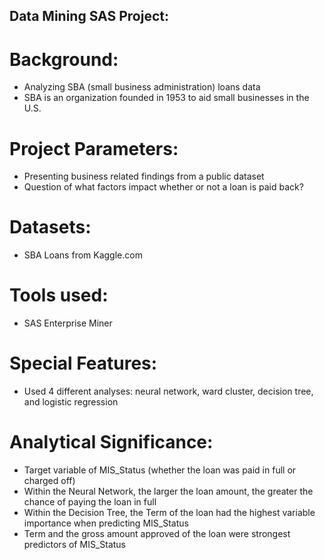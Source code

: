 ## Data Mining SAS Project:

# Background:
- Analyzing SBA (small business administration) loans data
- SBA is an organization founded in 1953 to aid small businesses in the U.S.

# Project Parameters:
- Presenting business related findings from a public dataset
- Question of what factors impact whether or not a loan is paid back?

# Datasets:
- SBA Loans from Kaggle.com

# Tools used:
- SAS Enterprise Miner

# Special Features:
- Used 4 different analyses: neural network, ward cluster, decision tree, and logistic regression

# Analytical Significance:
- Target variable of MIS_Status (whether the loan was paid in full or charged off)
- Within the Neural Network, the larger the loan amount, the greater the chance of paying the loan in full
- Within the Decision Tree, the Term of the loan had the highest variable importance when predicting MIS_Status
- Term and the gross amount approved of the loan were strongest predictors of MIS_Status
